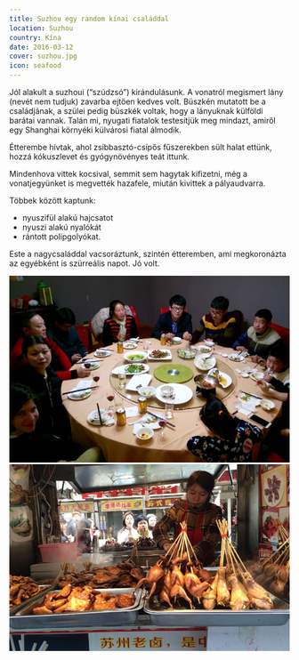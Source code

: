 ```yaml
---
title: Suzhou egy random kínai családdal
location: Suzhou
country: Kína
date: 2016-03-12
cover: suzhou.jpg
icon: seafood
---
```


Jól alakult a suzhoui (“szúdzsó”) kirándulásunk. A vonatról megismert lány (nevét nem tudjuk) zavarba ejtően kedves volt. Büszkén mutatott be a családjának, a szülei pedig büszkék voltak, hogy a lányuknak külföldi barátai vannak. Talán mi, nyugati fiatalok testesítjük meg mindazt, amiről egy Shanghai környéki külvárosi fiatal álmodik.

Étterembe hívtak, ahol zsibbasztó-csípős fűszerekben sült halat ettünk, hozzá kókuszlevet és gyógynövényes teát ittunk.

Mindenhova vittek kocsival, semmit sem hagytak kifizetni, még a vonatjegyünket is megvették hazafele, miután kivittek a pályaudvarra.

Többek között kaptunk:
- nyuszifül alakú hajcsatot
- nyuszi alakú nyalókát
- rántott polipgolyókat.

Este a nagycsaláddal vacsoráztunk, szintén étteremben, ami megkoronázta az egyébként is szürreális napot. Jó volt.

![A család (minimum 10 ember) egy kerek asztal körül az étteremben](../../img/0312-1.jpg)
![Kaja piacon egy nő mikrofonnal kínálja a portékát: sült csirkéket és galambokat](../../img/0312-5.jpg)
